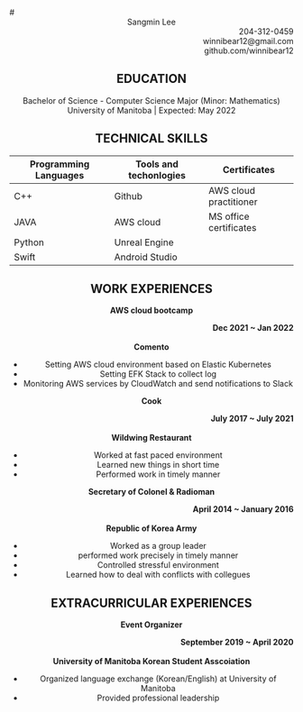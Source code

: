 <dl>
# <div align="center">Sangmin Lee 
<div align="right">204-312-0459 </div>
<div align="right">winnibear12@gmail.com </div>
<div align="right">github.com/winnibear12 </div>



## <div align="center"> EDUCATION </div>


<div align="center"> Bachelor of Science - Computer Science Major (Minor: Mathematics) </div> 
<div align="center"> University of Manitoba | Expected: May 2022 </div>


## <div align="center"> TECHNICAL SKILLS </div>

<div align="center">

| Programming Languages     | Tools and techonlogies | Certificates         |
| -----------               | -----------            |-------------         |
| C++                       | Github                 |AWS cloud practitioner|
| JAVA                      | AWS cloud              |MS office certificates|
| Python                    | Unreal Engine          |                      |
| Swift                     | Android Studio         |                      |

</div>

## <div align="center"> WORK EXPERIENCES </div>

**AWS cloud bootcamp**  <div align="right"> **Dec 2021 ~ Jan 2022** </div>
<br/>**Comento**</br>
  - Setting AWS cloud environment based on Elastic Kubernetes
  - Setting EFK Stack to collect log
  - Monitoring AWS services by CloudWatch and send notifications to Slack


**Cook**  <div align="right">**July 2017 ~ July 2021**</div>
<br/>**Wildwing Restaurant** </br>

  -  Worked at fast paced environment
  -  Learned new things in short time
  -  Performed work in timely manner 

**Secretary of Colonel & Radioman** <div align="right"> **April 2014 ~ January 2016**</div>
<br/>**Republic of Korea Army**</br>

  - Worked as a group leader
  - performed work precisely in timely manner
  - Controlled stressful environment
  - Learned how to deal with conflicts with collegues 


## <div align="center"> EXTRACURRICULAR EXPERIENCES </div>

**Event Organizer** <div align="right"> **September 2019 ~ April 2020** </div>
</br>**University of Manitoba Korean Student Asscoiation**</br> 

  - Organized language exchange (Korean/English) at University of Manitoba 
  - Provided professional leadership
</dl>
